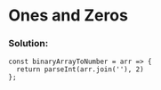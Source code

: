 # Ones and Zeros

### Solution:

```
const binaryArrayToNumber = arr => {
  return parseInt(arr.join(''), 2)
};
```